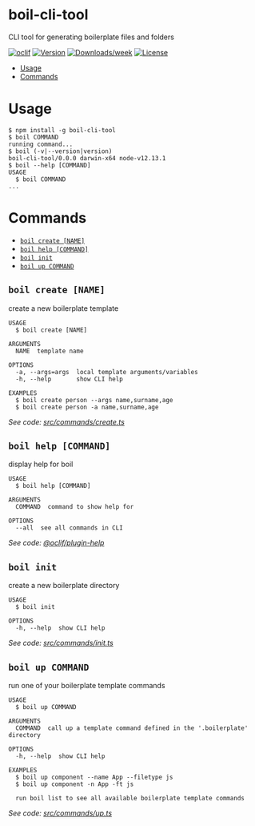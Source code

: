 boil-cli-tool
=============

CLI tool for generating boilerplate files and folders

[![oclif](https://img.shields.io/badge/cli-oclif-brightgreen.svg)](https://oclif.io)
[![Version](https://img.shields.io/npm/v/boil-cli-tool.svg)](https://npmjs.org/package/boil-cli-tool)
[![Downloads/week](https://img.shields.io/npm/dw/boil-cli-tool.svg)](https://npmjs.org/package/boil-cli-tool)
[![License](https://img.shields.io/npm/l/boil-cli-tool.svg)](https://github.com/Jordan-Eckowitz/boil-cli/blob/master/package.json)

<!-- toc -->
* [Usage](#usage)
* [Commands](#commands)
<!-- tocstop -->
# Usage
<!-- usage -->
```sh-session
$ npm install -g boil-cli-tool
$ boil COMMAND
running command...
$ boil (-v|--version|version)
boil-cli-tool/0.0.0 darwin-x64 node-v12.13.1
$ boil --help [COMMAND]
USAGE
  $ boil COMMAND
...
```
<!-- usagestop -->
# Commands
<!-- commands -->
* [`boil create [NAME]`](#boil-create-name)
* [`boil help [COMMAND]`](#boil-help-command)
* [`boil init`](#boil-init)
* [`boil up COMMAND`](#boil-up-command)

## `boil create [NAME]`

create a new boilerplate template

```
USAGE
  $ boil create [NAME]

ARGUMENTS
  NAME  template name

OPTIONS
  -a, --args=args  local template arguments/variables
  -h, --help       show CLI help

EXAMPLES
  $ boil create person --args name,surname,age
  $ boil create person -a name,surname,age
```

_See code: [src/commands/create.ts](https://github.com/Jordan-Eckowitz/boil-cli/blob/v0.0.0/src/commands/create.ts)_

## `boil help [COMMAND]`

display help for boil

```
USAGE
  $ boil help [COMMAND]

ARGUMENTS
  COMMAND  command to show help for

OPTIONS
  --all  see all commands in CLI
```

_See code: [@oclif/plugin-help](https://github.com/oclif/plugin-help/blob/v3.2.0/src/commands/help.ts)_

## `boil init`

create a new boilerplate directory

```
USAGE
  $ boil init

OPTIONS
  -h, --help  show CLI help
```

_See code: [src/commands/init.ts](https://github.com/Jordan-Eckowitz/boil-cli/blob/v0.0.0/src/commands/init.ts)_

## `boil up COMMAND`

run one of your boilerplate template commands

```
USAGE
  $ boil up COMMAND

ARGUMENTS
  COMMAND  call up a template command defined in the '.boilerplate' directory

OPTIONS
  -h, --help  show CLI help

EXAMPLES
  $ boil up component --name App --filetype js
  $ boil up component -n App -ft js

  run boil list to see all available boilerplate template commands
```

_See code: [src/commands/up.ts](https://github.com/Jordan-Eckowitz/boil-cli/blob/v0.0.0/src/commands/up.ts)_
<!-- commandsstop -->
